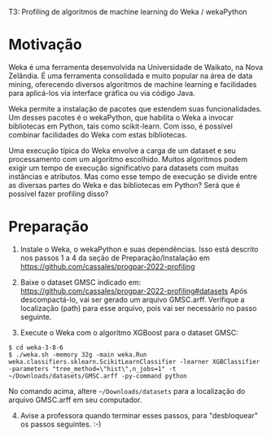 T3: Profiling de algoritmos de machine learning do Weka / wekaPython


# Motivação

Weka é uma ferramenta desenvolvida na Universidade de Waikato, na Nova Zelândia. É uma ferramenta consolidada e muito popular na área de data mining, oferecendo diversos algoritmos de machine learning e facilidades para aplicá-los via interface gráfica ou via código Java.

Weka permite a instalação de pacotes que estendem suas funcionalidades. Um desses pacotes é o wekaPython, que habilita o Weka a invocar bibliotecas em Python, tais como scikit-learn. Com isso, é possível combinar facilidades do Weka com estas bibliotecas.

Uma execução típica do Weka envolve a carga de um dataset e seu processamento com um algoritmo escolhido. 
Muitos algoritmos podem exigir um tempo de execução significativo para datasets com muitas instâncias e atributos.
Mas como esse tempo de execução se divide entre as diversas partes do Weka e das bibliotecas em Python? Será que é possível fazer profiling disso? 


# Preparação

1. Instale o Weka, o wekaPython e suas dependências. Isso está descrito nos passos 1 a 4 da seção de Preparação/Instalação em https://github.com/cassales/progpar-2022-profiling

2. Baixe o dataset GMSC indicado em: https://github.com/cassales/progpar-2022-profiling#datasets Após descompactá-lo, vai ser gerado um arquivo GMSC.arff. Verifique a localização (path) para esse arquivo, pois vai ser necessário no passo seguinte.

3. Execute o Weka com o algoritmo XGBoost para o dataset GMSC:
```
$ cd weka-3-8-6
$ ./weka.sh -memory 32g -main weka.Run weka.classifiers.sklearn.ScikitLearnClassifier -learner XGBClassifier -parameters "tree_method=\"hist\",n_jobs=1" -t ~/Downloads/datasets/GMSC.arff -py-command python
```
No comando acima, altere `~/Downloads/datasets` para a localização do arquivo GMSC.arff em seu computador.


4. Avise a professora quando terminar esses passos, para "desbloquear" os passos seguintes. :-)
